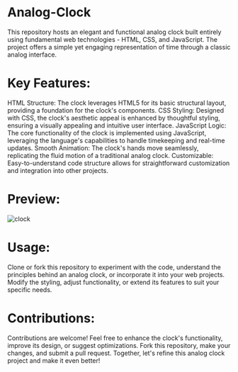 # Analog-Clock

  This repository hosts an elegant and functional analog clock built entirely using fundamental web technologies - HTML, CSS, and JavaScript.
  The project offers a simple yet engaging representation of time through a classic analog interface.

# Key Features:

  HTML Structure: The clock leverages HTML5 for its basic structural layout, providing a foundation for the clock's components.
  CSS Styling: Designed with CSS, the clock's aesthetic appeal is enhanced by thoughtful styling, ensuring a visually appealing and intuitive user interface.
  JavaScript Logic: The core functionality of the clock is implemented using JavaScript, leveraging the language's capabilities to handle timekeeping and real-time updates.
  Smooth Animation: The clock's hands move seamlessly, replicating the fluid motion of a traditional analog clock.
  Customizable: Easy-to-understand code structure allows for straightforward customization and integration into other projects.

# Preview:

![clock]()

# Usage:
  Clone or fork this repository to experiment with the code, understand the principles behind an analog clock, or incorporate it into your web projects. Modify the styling, adjust functionality, or extend its features to      suit your specific needs.

# Contributions:
  Contributions are welcome! Feel free to enhance the clock's functionality, improve its design, or suggest optimizations. Fork this repository, make your changes, and submit a pull request. Together, let's refine this        analog clock project and make it even better!
